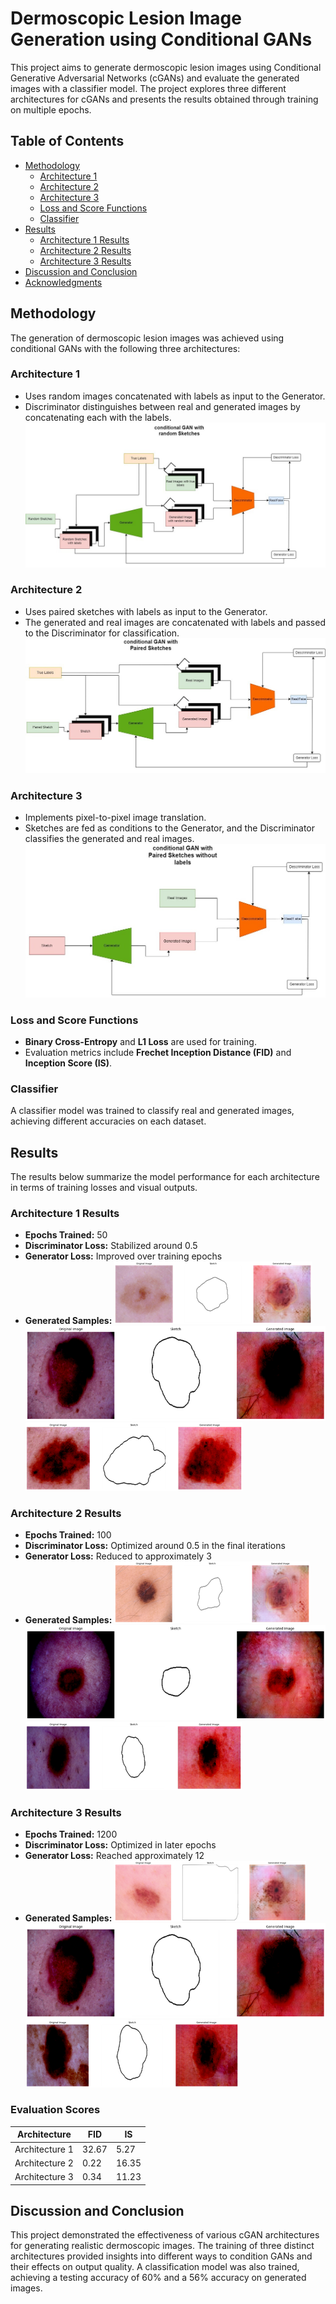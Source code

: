# Dermoscopic Lesion Image Generation using Conditional GANs

This project aims to generate dermoscopic lesion images using Conditional Generative Adversarial Networks (cGANs) and evaluate the generated images with a classifier model. The project explores three different architectures for cGANs and presents the results obtained through training on multiple epochs.

## Table of Contents
- [Methodology](#methodology)
  - [Architecture 1](#architecture-1)
  - [Architecture 2](#architecture-2)
  - [Architecture 3](#architecture-3)
  - [Loss and Score Functions](#loss-and-score-functions)
  - [Classifier](#classifier)
- [Results](#results)
  - [Architecture 1 Results](#architecture-1-results)
  - [Architecture 2 Results](#architecture-2-results)
  - [Architecture 3 Results](#architecture-3-results)
- [Discussion and Conclusion](#discussion-and-conclusion)
- [Acknowledgments](#acknowledgments)

## Methodology

The generation of dermoscopic lesion images was achieved using conditional GANs with the following three architectures:

### Architecture 1
- Uses random images concatenated with labels as input to the Generator.
- Discriminator distinguishes between real and generated images by concatenating each with the labels.
![Architecture1](figures/conGANwithrandomsketches.jpg)

### Architecture 2
- Uses paired sketches with labels as input to the Generator.
- The generated and real images are concatenated with labels and passed to the Discriminator for classification.
![Architecture2](figures/conGANwithpairedsketches.jpg)

### Architecture 3
- Implements pixel-to-pixel image translation.
- Sketches are fed as conditions to the Generator, and the Discriminator classifies the generated and real images.
![Architecture3](figures/conGANwithpairedsketcheswolabels.jpg)

### Loss and Score Functions
- **Binary Cross-Entropy** and **L1 Loss** are used for training.
- Evaluation metrics include **Frechet Inception Distance (FID)** and **Inception Score (IS)**.

### Classifier
A classifier model was trained to classify real and generated images, achieving different accuracies on each dataset.

## Results

The results below summarize the model performance for each architecture in terms of training losses and visual outputs.

### Architecture 1 Results
- **Epochs Trained:** 50
- **Discriminator Loss:** Stabilized around 0.5
- **Generator Loss:** Improved over training epochs
- **Generated Samples:** 
![Result1N1](figures\Result1_N1.png)
![Result1N2](figures\Result1_N2.png)
![Result1N3](figures\Result1_N3.png)

### Architecture 2 Results
- **Epochs Trained:** 100
- **Discriminator Loss:** Optimized around 0.5 in the final iterations
- **Generator Loss:** Reduced to approximately 3
- **Generated Samples:** 
![Result2N1](figures\Result2_N1.png)
![Result2N2](figures\Result2_N2.png)
![Result2N3](figures\Result2_N3.png)


### Architecture 3 Results
- **Epochs Trained:** 1200
- **Discriminator Loss:** Optimized in later epochs
- **Generator Loss:** Reached approximately 12
- **Generated Samples:** 
![Result3N1](figures\Result3_N1.png)
![Result3N2](figures\Result3_N2.png)
![Result3N3](figures\Result3_N3.png)

### Evaluation Scores
| Architecture   | FID   | IS   |
|----------------|-------|------|
| Architecture 1 | 32.67 | 5.27 |
| Architecture 2 | 0.22  | 16.35 |
| Architecture 3 | 0.34  | 11.23 |

## Discussion and Conclusion
This project demonstrated the effectiveness of various cGAN architectures for generating realistic dermoscopic images. The training of three distinct architectures provided insights into different ways to condition GANs and their effects on output quality. A classification model was also trained, achieving a testing accuracy of 60% and a 56% accuracy on generated images.




